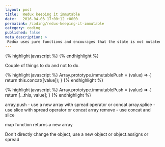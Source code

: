 ```yaml
---
layout: post
title:  Redux keeping it immutable
date:   2016-04-03 17:00:12 +0000
permalink: /coding/redux-keeping-it-immutable
category: coding
published: false
meta_description: >
 Redux uses pure functions and encourages that the state is not mutated.
---
```

{% highlight javascript %}
{% endhighlight %}

Couple of things to do and not to do.

{% highlight javascript %}
Array.prototype.immutablePush = (value) => {
	return this.concat([value]);
}
{% endhighlight %}

{% highlight javascript %}
Array.prototype.immutablePush = (value) => {
	return [...this, value];
}
{% endhighlight %}

array.push - use a new array with spread operator or concat
array.splice - use slice with spread operator or concat
array remove - use concat and slice

map function returns a new array

Don't directly change the object, use a new object or object.assigns or spread